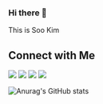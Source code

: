 ### Hi there 👋

This is Soo Kim

<h2>Connect with Me</h2>

<a href="mailto:sxxkxm@gmail.com"><img src="https://img.shields.io/badge/sxxkxm@gmail.com-2b2b2b?style=for-the-badge&logo=gmail&logoColor=fff"></a>
<a href="https://sxxkxm.github.io"><img src="https://img.shields.io/badge/blog-c63939?style=for-the-badge&logo=jekyll&logoColor=fff"></a>
<a href="https://linkedin.com/in/sxxkxm"><img src="https://img.shields.io/badge/linkedin-4080bf?style=for-the-badge&logo=linkedin&logoColor=fff"></a>
<a href="https://sookim.site"><img src="https://img.shields.io/badge/portfolio-78a659?style=for-the-badge&logo=springboot&logoColor=fff"></a>

![Anurag's GitHub stats](https://github-readme-stats.vercel.app/api?username=sxxkxm&show_icons=true&theme=github_dark_dimmed)

<!--
**sxxkxm/sxxkxm** is a ✨ _special_ ✨ repository because its `README.md` (this file) appears on your GitHub profile.

Here are some ideas to get you started:

- 🔭 I’m currently working on ...
- 🌱 I’m currently learning ...
- 👯 I’m looking to collaborate on ...
- 🤔 I’m looking for help with ...
- 💬 Ask me about ...
- 📫 How to reach me: ...
- 😄 Pronouns: ...
- ⚡ Fun fact: ...
-->
